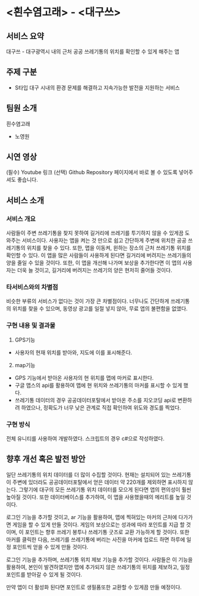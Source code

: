 # <흰수염고래> - <대구쓰>
## 서비스 요약
대구쓰 - 대구광역시 내의 근처 공공 쓰레기통의 위치를 확인할 수 있게 해주는 앱

## 주제 구분
-	S타입 대구 시내의 환경 문제를 해결하고 지속가능한 발전을 지원하는 서비스 

## 팀원 소개
흰수염고래
  - 노영원

## 시연 영상
(필수) Youtube 링크
(선택) Github Repository 페이지에서 바로 볼 수 있도록 넣어주셔도 좋습니다.

## 서비스 소개
### 서비스 개요
사람들이 주변 쓰레기통을 찾지 못하여 길거리에 쓰레기를 투기하지 않을 수 있게끔 도와주는 서비스이다.
사용자는 앱을 켜는 것 만으로 쉽고 간단하게 주변에 위치한 공공 쓰레기통의 위치를 찾을 수 있다.
또한, 맵을 이동켜, 윈하는 장소의 근처 쓰레기통 위치를 확인할 수 있다.
이 앱을 많은 사람들이 사용하게 된다면 길거리에 버려지는 쓰레기들의 양을 줄일 수 있을 것이다.
또한, 이 앱을 개선해 나가며 보상을 추가한다면 이 앱의 사용자는 더욱 늘 것이고, 길거리에 버려지는 쓰레기의 양은 현저히 줄어들 것이다. 

### 타서비스와의 차별점
비슷한 부류의 서비스가 없다는 것이 가장 큰 차별점이다.
너무나도 간단하게 쓰레기통의 위치를 찾을 수 있으며, 동영상 광고를 일절 넣지 않아, 무료 앱의 불편함을 없앴다.

### 구현 내용 및 결과물
1. GPS기능
  - 사용자의 현재 위치를 받아와, 지도에 이를 표시해준다.
2. map기능
  - GPS 기능에서 받아온 사용자의 현 위치를 맵에 마커로 표시한다.
  - 구글 맵스의 api를 활용하여 맵에 현 위치와 쓰레기통의 마커를 표시할 수 있게 했다.
  - 쓰레기통 데이터의 경우 공공데이터포탈에서 받아온 주소를 지오코딩 api로 변환하려 하였으나, 정확도가 너무 낮은 관계로 직접 확인하여 위도와 경도를 찍었다.

### 구현 방식
전체 유니티를 사용하여 개발하였다.
스크립트의 경우 c#으로 작성하였다.

## 향후 개선 혹은 발전 방안
일단 쓰레기통의 위치 데이터를 더 많이 수집할 것이다.
현재는 설치되어 있는 쓰레기통이 주변에 있더라도 공공데이터포탈에서 얻은 데이터 약 220개를 제외하면 표시하지 않는다.
그렇기에 대구의 모든 쓰레기통 위치 데이터를 모으게 된다면 앱의 편의성이 훨씬 높아질 것이다.
또한 데이터베이스를 추가하여, 이 앱을 사용했을때의 메리트를 높일 것이다.

로그인 기능을 추가할 것이고, ar 기능을 활용하여, 맵에 찍혀있는 마커의 근처에 다가가면 게임을 할 수 있게 만들 것이다.
게임의 보상으로는 성과에 따라 포인트를 지급 할 것이며, 이 포인트는 향후 쓰레기 봉투나 쓰레기통 굿즈로 교환 가능하게 할 것이다.
또한 마커를 클릭한 다음, 쓰레기를 쓰레기통에 버리는 사진을 마커에 업로드 하면 하루에 일정 포인트씩 얻을 수 있게 만들 것이다.

로그인 기능을 추가하며, 쓰레기통 위치 제보 기능을 추가할 것이다.
사람들은 이 기능을 활용하여, 본인이 발견하였지만 맵에 추가되지 않은 쓰레기통의 위치를 제보하고, 일정 포인트를 받아갈 수 있게 될 것이다.

만약 앱이 더 활성화 된다면 포인트로 생필품또한 교환할 수 있게끔 만들 예정이다.
